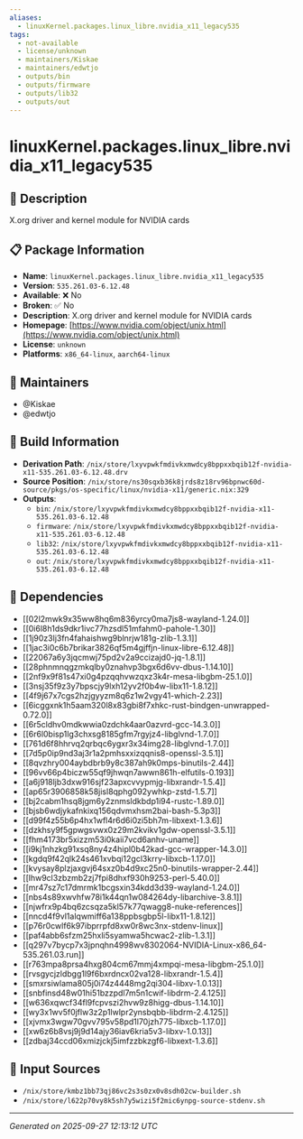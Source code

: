 ```yaml
---
aliases:
  - linuxKernel.packages.linux_libre.nvidia_x11_legacy535
tags:
  - not-available
  - license/unknown
  - maintainers/Kiskae
  - maintainers/edwtjo
  - outputs/bin
  - outputs/firmware
  - outputs/lib32
  - outputs/out
---
```


# linuxKernel.packages.linux_libre.nvidia_x11_legacy535

## 📝 Description

X.org driver and kernel module for NVIDIA cards

## 📋 Package Information

- **Name**: `linuxKernel.packages.linux_libre.nvidia_x11_legacy535`
- **Version**: `535.261.03-6.12.48`
- **Available**: ❌ No
- **Broken**: ✅ No
- **Description**: X.org driver and kernel module for NVIDIA cards
- **Homepage**: [https://www.nvidia.com/object/unix.html](https://www.nvidia.com/object/unix.html)
- **License**: `unknown`
- **Platforms**: `x86_64-linux`, `aarch64-linux`
## 👥 Maintainers

- @Kiskae
- @edwtjo


## 🔧 Build Information

- **Derivation Path**: `/nix/store/lxyvpwkfmdivkxmwdcy8bppxxbqib12f-nvidia-x11-535.261.03-6.12.48.drv`
- **Source Position**: `/nix/store/ns30sqxb36k8jrds8z18rv96bpnwc60d-source/pkgs/os-specific/linux/nvidia-x11/generic.nix:329`
- **Outputs**:
  - `bin`:  `/nix/store/lxyvpwkfmdivkxmwdcy8bppxxbqib12f-nvidia-x11-535.261.03-6.12.48`
  - `firmware`:  `/nix/store/lxyvpwkfmdivkxmwdcy8bppxxbqib12f-nvidia-x11-535.261.03-6.12.48`
  - `lib32`:  `/nix/store/lxyvpwkfmdivkxmwdcy8bppxxbqib12f-nvidia-x11-535.261.03-6.12.48`
  - `out`:  `/nix/store/lxyvpwkfmdivkxmwdcy8bppxxbqib12f-nvidia-x11-535.261.03-6.12.48`

## 🔗 Dependencies

- [[02l2mwk9x35ww8hq6m836yrcy0ma7js8-wayland-1.24.0]]
- [[0i6l8h1ds9dkr1ivc77hzsdl51mfahm0-pahole-1.30]]
- [[1j90z3lj3fn4fahaishwg9blnrjw181g-zlib-1.3.1]]
- [[1jac3i0c6b7brikar3826qf5m4gjffjn-linux-libre-6.12.48]]
- [[22067a6y3jqcmwj75pd2v2a9ccizajd0-jq-1.8.1]]
- [[28phnmnqgzmkqlby0znahvp3bgx6d6vv-dbus-1.14.10]]
- [[2nf9x9f81s47xi0g4pzqqhvwzqxz3k4r-mesa-libgbm-25.1.0]]
- [[3nsj35f9z3y7bpscjy9lxh12yv2f0b4w-libx11-1.8.12]]
- [[4f9j67x7cgs2hzjgyyzm8q6z1w2vgy41-which-2.23]]
- [[6icggxnk1h5aam320l8x83gbi8f7xhkc-rust-bindgen-unwrapped-0.72.0]]
- [[6r5cldhv0mdkwwia0zdchk4aar0azvrd-gcc-14.3.0]]
- [[6r6l0bisp1lg3chxsg8185gfm7rgyjz4-libglvnd-1.7.0]]
- [[761d6f8hhrvq2qrbqc6ygxr3x34img28-libglvnd-1.7.0]]
- [[7d5p0ip9nd3aj3r1a2pmhsxxizqqnis8-openssl-3.5.1]]
- [[8qvzhry004aybdbrb9y8c387ah9k0mps-binutils-2.44]]
- [[96vv66p4biczw55qf9jhwqn7awwn861h-elfutils-0.193]]
- [[a6j918ljb3dxw916sjf23apxcvvypmjg-libxrandr-1.5.4]]
- [[ap65r3906858k58jisl8qphg092ywhkp-zstd-1.5.7]]
- [[bj2cabm1hsq8jgm6y2znmsldkbdp1i94-rustc-1.89.0]]
- [[bjsb6wdjykafnkixq156qdvmxhsm2bai-bash-5.3p3]]
- [[d99f4z55b6p4hx1wfl4r6d6i0zi5bh7m-libxext-1.3.6]]
- [[dzkhsy9f5gpwgsvwx0z29m2kvikv1gdw-openssl-3.5.1]]
- [[fhm4173br5xizzm53i0kaii7vcd6anhv-uname]]
- [[i9kj1nhzkg91xsq8ny4z4hipl0b42kad-gcc-wrapper-14.3.0]]
- [[kgdq9f42qlk24s461xvbqi12gcl3krry-libxcb-1.17.0]]
- [[kvysay8plzjaxgvj64sxz0b4d9xc25n0-binutils-wrapper-2.44]]
- [[lhw9cl3zbzmb2zj7fpi8dhxf930h9253-perl-5.40.0]]
- [[mr47sz7c17dmrmk1bcgsxin34kdd3d39-wayland-1.24.0]]
- [[nbs4s89xwvhfw78i1k44qn1w084264dy-libarchive-3.8.1]]
- [[njwfrx9p4bq6zcsqza5kl57k77qwagg8-nuke-references]]
- [[nncd4f9vl1alqwmiff6a138ppbsgbp5l-libx11-1.8.12]]
- [[p76r0cwlf6k97ibprrpfd8xw0r8wc3nx-stdenv-linux]]
- [[paf4abb6sfzm25hxli5syamwa5hcwac2-zlib-1.3.1]]
- [[q297v7bycp7x3jpnqhn4998wv8302064-NVIDIA-Linux-x86_64-535.261.03.run]]
- [[r763mpa8prsa4hxg804cm67mmj4xmpqi-mesa-libgbm-25.1.0]]
- [[rvsgycjzldbgg1l9f6bxrdncx02va128-libxrandr-1.5.4]]
- [[smxrsiwlama805j0i74z4448mg2qi304-libxv-1.0.13]]
- [[snbfinsd48w01hi51bzzpdl7m5n1cwif-libdrm-2.4.125]]
- [[w636xqwcf34fl9fcpvszi2hvw9z8higg-dbus-1.14.10]]
- [[wy3x1wv5f0jflw3z2p1lwlpr2ynsbqbb-libdrm-2.4.125]]
- [[xjvmx3wgw70gvv795v58pd1l70jzh775-libxcb-1.17.0]]
- [[xw6z6b8vsj9j9d14ajy36iav6kria5v3-libxv-1.0.13]]
- [[zdbaj34ccd06xmizjckj5imfzzbkzgf6-libxext-1.3.6]]

## 📁 Input Sources

- `/nix/store/kmbz1bb73qj86vc2s3s0zx0v8sdh02cw-builder.sh`
- `/nix/store/l622p70vy8k5sh7y5wizi5f2mic6ynpg-source-stdenv.sh`

---
*Generated on 2025-09-27 12:13:12 UTC*
